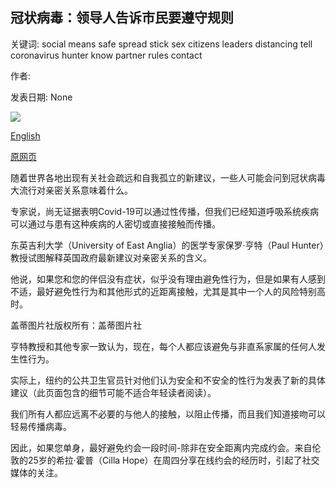 ## 冠状病毒：领导人告诉市民要遵守规则

关键词: social means safe spread stick sex citizens leaders distancing tell coronavirus hunter know partner rules contact

作者: 

发表日期: None

![](https://m.files.bbci.co.uk/modules/bbc-morph-news-waf-page-meta/4.1.2/bbc_news_logo.png)

[English](Coronavirus%3A%20Leaders%20tell%20citizens%20to%20stick%20to%20rules.md)

[原网页](https://www.bbc.com/news/live/world-51984399)

随着世界各地出现有关社会疏远和自我孤立的新建议，一些人可能会问到冠状病毒大流行对亲密关系意味着什么。

专家说，尚无证据表明Covid-19可以通过性传播，但我们已经知道呼吸系统疾病可以通过与患有这种疾病的人密切或直接接触而传播。

东英吉利大学（University of East Anglia）的医学专家保罗·亨特（Paul Hunter）教授试图解释英国政府最新建议对亲密关系的含义。

他说，如果您和您的伴侣没有症状，似乎没有理由避免性行为，但是如果有人感到不适，最好避免性行为和其他形式的近距离接触，尤其是其中一个人的风险特别高时。

盖蒂图片社版权所有：盖蒂图片社

亨特教授和其他专家一致认为，现在，每个人都应该避免与非直系家属的任何人发生性行为。

实际上，纽约的公共卫生官员针对他们认为安全和不安全的性行为发表了新的具体建议（此页面包含的细节可能不适合年轻读者阅读）。

我们所有人都应远离不必要的与他人的接触，以阻止传播，而且我们知道接吻可以轻易传播病毒。

因此，如果您单身，最好避免约会一段时间-除非在安全距离内完成约会。来自伦敦的25岁的希拉·霍普（Cilla Hope）在周四分享在线约会的经历时，引起了社交媒体的关注。